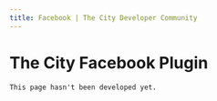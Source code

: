 ```yaml
---
title: Facebook | The City Developer Community
---
```


# The City Facebook Plugin

	This page hasn't been developed yet.